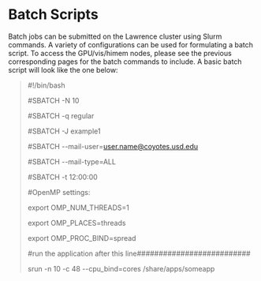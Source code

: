 # Batch Scripts

Batch jobs can be submitted on the Lawrence cluster using Slurm commands. A variety of configurations can be used for formulating a batch script. To access the GPU/vis/himem nodes, please see the previous corresponding pages for the batch commands to include. A basic batch script will look like the one below:

> \#!/bin/bash
>
> \#SBATCH -N 10
>
> \#SBATCH -q regular
>
> \#SBATCH -J example1
>
> \#SBATCH --mail-user=user.name@coyotes.usd.edu
>
> \#SBATCH --mail-type=ALL
>
> \#SBATCH -t 12:00:00
>
> \#OpenMP settings:
>
> export OMP\_NUM\_THREADS=1
>
> export OMP\_PLACES=threads
>
> export OMP\_PROC\_BIND=spread
>
> \#run the application after this line\#\#\#\#\#\#\#\#\#\#\#\#\#\#\#\#\#\#\#\#\#\#\#\#\#\#
>
> srun -n 10 -c 48 --cpu\_bind=cores /share/apps/someapp





